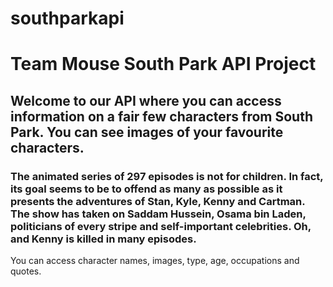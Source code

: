 # southparkapi
<H1>Team Mouse South Park API Project</H1>
<H2>Welcome to our API where you can access information on a fair few characters from South Park. You can see images of your favourite characters.<br> 
 <p>
<H3>The animated series of 297 episodes is not for children. In fact, its goal seems to be to offend as many as possible as it presents the adventures of Stan, Kyle, Kenny and Cartman. The show has taken on Saddam Hussein, Osama bin Laden, politicians of every stripe and self-important celebrities. Oh, and Kenny is killed in many episodes.</H3></p>
<p>You can access character names, images, type, age, occupations and quotes. </p>
